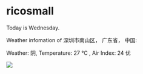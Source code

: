 # ricosmall

Today is Wednesday.

Weather infomation of 深圳市南山区， 广东省， 中国: 

Weather: 阴, Temperature: 27 ℃ , Air Index: 24 优

<img src="https://github-readme-stats.vercel.app/api?username=ricosmall&show_icons=true" />
